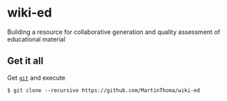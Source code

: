 # wiki-ed
Building a resource for collaborative generation and quality assessment of educational material


## Get it all

Get [`git`](https://git-scm.com/book/en/v2/Getting-Started-Installing-Git) and execute

```
$ git clone --recursive https://github.com/MartinThoma/wiki-ed
```